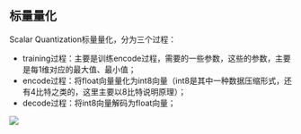 ## 标量量化

Scalar Quantization标量量化，分为三个过程：
- training过程：主要是训练encode过程，需要的一些参数，这些的参数，主要是每1维对应的最大值、最小值；
- encode过程：将float向量量化为int8向量（int8是其中一种数据压缩形式，还有4比特之类的，这里主要以8比特说明原理）；
- decode过程：将int8向量解码为float向量；

![](http://yongyuan.name/imgs/posts/scalar-quantization-encode-decode1.jpg)
